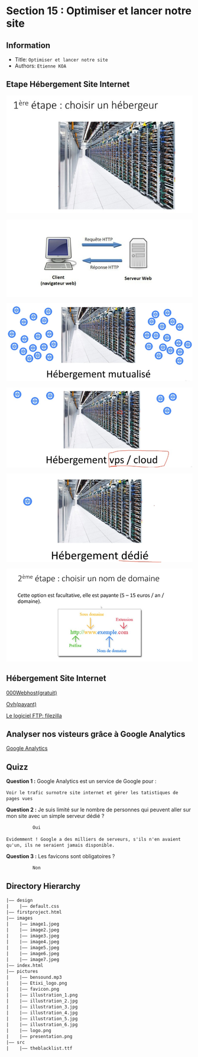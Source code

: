 Section 15 : Optimiser et lancer notre site
===

## Information
- Title:  `Optimiser et lancer notre site`
- Authors:  `Etienne KOA`


## Etape Hébergement Site Internet

![Etape 1](images/image1.jpeg)

![Etape 1](images/image2.jpeg)

![Etape 1](images/image3.jpeg)

![Etape 1](images/image4.jpeg)

![Etape 1](images/image5.jpeg)

![Etape 2](images/image6.jpeg)

## Hébergement Site Internet

[000Webhost(gratuit)](https://fr.000webhost.com/)

[Ovh(payant)](https://www.ovhcloud.com/fr/)

[Le logiciel FTP: filezilla](https://filezilla-project.org/)


## Analyser nos visteurs grâce à Google Analytics

[Google Analytics](https://analytics.google.com/analytics/web/provision/#/provision)


## Quizz

**Question 1 :**
Google Analytics est un service de Google pour :

```
Voir le trafic surnotre site internet et gérer les tatistiques de pages vues
```

**Question 2 :**
Je suis limité sur le nombre de personnes qui peuvent aller sur mon site avec un simple serveur dédié ?

```
          Oui

Evidemment ! Google a des milliers de serveurs, s'ils n'en avaient qu'un, ils ne seraient jamais disponible.
```


**Question 3 :**
Les favicons sont obligatoires ?

```
          Non
```

## Directory Hierarchy
```
|—— design
|    |—— default.css
|—— firstproject.html
|—— images
|    |—— image1.jpeg
|    |—— image2.jpeg
|    |—— image3.jpeg
|    |—— image4.jpeg
|    |—— image5.jpeg
|    |—— image6.jpeg
|    |—— image7.jpeg
|—— index.html
|—— pictures
|    |—— bensound.mp3
|    |—— Etixi_logo.png
|    |—— favicon.png
|    |—— illustration_1.png
|    |—— illustration_2.jpg
|    |—— illustration_3.jpg
|    |—— illustration_4.jpg
|    |—— illustration_5.jpg
|    |—— illustration_6.jpg
|    |—— logo.png
|    |—— presentation.png
|—— src
|    |—— theblacklist.ttf
```
